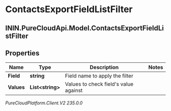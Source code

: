 # ContactsExportFieldListFilter

## ININ.PureCloudApi.Model.ContactsExportFieldListFilter

## Properties

|Name | Type | Description | Notes|
|------------ | ------------- | ------------- | -------------|
| **Field** | **string** | Field name to apply the filter | |
| **Values** | **List&lt;string&gt;** | Values to check field&#39;s value against | |



_PureCloudPlatform.Client.V2 235.0.0_
